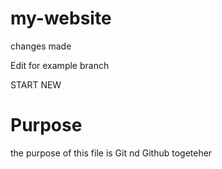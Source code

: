 # my-website

changes made

Edit for example branch

START NEW
# Purpose 
the purpose of this file is Git nd Github togeteher
